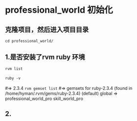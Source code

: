# professional_world 初始化
## 克隆项目，然后进入项目目录
`cd professional_world/`
## 1.是否安装了rvm ruby 环境
`rvm list` <br/>   
`ruby -v ` <br/>   
#=> 2.3.4
`rvm gemset list` 
#=> gemsets for ruby-2.3.4 (found in /home/hyman/.rvm/gems/ruby-2.3.4)
       (default)
       global
    => professional_world_pro
       skill_world_pro

## 2.

